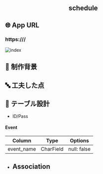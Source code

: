 <h2 align="center">schedule</h2>

## 🌐 App URL

### **https:///**  

![index](https://)

## 📝 制作背景

## 🔤 工夫した点

## 📖 テーブル設計
- ID/Pass

#### Event
| Column     | Type      | Options     |
| -----------| ----------| ----------- |
| event_name | CharField | null: false |
- Association
  - 
